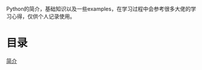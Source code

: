 Python的简介，基础知识以及一些examples，在学习过程中会参考很多大佬的学习心得，仅供个人记录使用。

# 目录
[简介](https://github.com/jojochuanshi/Python-Learining-Chinese/blob/master/%E7%AE%80%E4%BB%8B.md)
